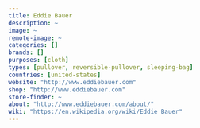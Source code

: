 ```yaml
---
title: Eddie Bauer
description: ~
image: ~
remote-image: ~
categories: []
brands: []
purposes: [cloth]
types: [pullover, reversible-pullover, sleeping-bag]
countries: [united-states]
website: "http://www.eddiebauer.com"
shop: "http://www.eddiebauer.com"
store-finder: ~
about: "http://www.eddiebauer.com/about/"
wiki: "https://en.wikipedia.org/wiki/Eddie Bauer"
---
```

